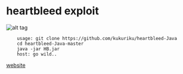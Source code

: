 # heartbleed exploit
![alt tag](https://github.com/kukuriku/heartbleed-Java/blob/master/hb.png)

		usage: git clone https://github.com/kukuriku/heartbleed-Java
		cd heartbleed-Java-master
		java -jar HB.jar
		host: go wild..
<a href="https://sp7.co/hacks">website<a>


